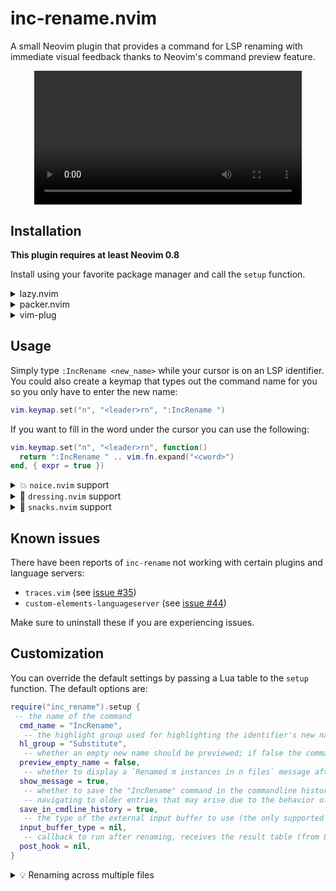 # inc-rename.nvim

A small Neovim plugin that provides a command for LSP renaming with immediate visual
feedback thanks to Neovim's command preview feature.

<div align="center">
<video src="https://user-images.githubusercontent.com/40792180/197186202-d848ba0c-7d3b-4e01-8e99-36ad7d884308.mp4" width="85%">
</div>

## Installation

**This plugin requires at least Neovim 0.8**

Install using your favorite package manager and call the `setup` function.

<details>
    <summary>lazy.nvim</summary>

```lua
{
  "smjonas/inc-rename.nvim",
  opts = {}
}
```

</details>

<details>
    <summary>packer.nvim</summary>

```lua
use {
  "smjonas/inc-rename.nvim",
  config = function()
    require("inc_rename").setup()
  end,
}
```

</details>

<details>
    <summary>vim-plug</summary>

```vim
Plug 'smjonas/inc-rename.nvim'
```

Somewhere in your init.lua, you will need to call the setup function:

```lua
require("inc_rename").setup()
```

</details>

## Usage

Simply type `:IncRename <new_name>` while your cursor is on an LSP identifier.
You could also create a keymap that types out the command name for you so you only have to
enter the new name:

```lua
vim.keymap.set("n", "<leader>rn", ":IncRename ")
```

If you want to fill in the word under the cursor you can use the following:

```lua
vim.keymap.set("n", "<leader>rn", function()
  return ":IncRename " .. vim.fn.expand("<cword>")
end, { expr = true })
```

<details>
<summary>💥 <code>noice.nvim</code> support</summary>

</br>If you are using [noice.nvim](https://github.com/folke/noice.nvim), you can enable the `inc_rename` preset like this:

```lua
require("noice").setup {
  presets = { inc_rename = true }
}
```

Then simply type the `:IncRename` command (or use the keymap mentioned above).

<div align="center">
<img src="https://user-images.githubusercontent.com/40792180/197182365-31657338-2b17-4996-86b4-002b4c2d837e.png">
</div>
</br>
</details>

<details>
<summary>&#127800; <code>dressing.nvim</code> support</summary>

</br>If you are using [dressing.nvim](https://github.com/stevearc/dressing.nvim),
set the `input_buffer_type` option to `"dressing"`:

```lua
require("inc_rename").setup {
  input_buffer_type = "dressing",
}
```

Then simply type the `:IncRename` command and the new name you enter will automatically be updated in the input buffer as you type.

The result should look something like this:

<div align="center">
<img src="https://user-images.githubusercontent.com/40792180/188309667-0d7e8086-ae48-4a25-8b01-df11d229b8c6.png">
</div>
</br>

> 💡 Tip - Try these `dressing.nvim` settings to position the input box above the
> cursor to not cover the word being renamed (thank you
> [@RaafatTurki](https://github.com/RaafatTurki) for the suggestion!):

```lua
require("dressing").setup {
  input = {
    override = function(conf)
      conf.col = -1
      conf.row = 0
      return conf
    end,
  },
}
```

</details>

<details>
<summary>&#127871; <code>snacks.nvim</code> support</summary>

</br>If you are using [snacks.nvim](https://github.com/folke/snacks.nvim#-snacksnvim) and have enabled [`input`](https://github.com/folke/snacks.nvim/blob/main/docs/input.md), you can set the `input_buffer_type` option to `"snacks"`:

```lua
require("inc_rename").setup {
  input_buffer_type = "snacks",
}
```

Then simply type the `:IncRename` command and the new name you enter will automatically be updated in the input buffer as you type.

The result should look something like this:

<div align="center">
    <img width="1307" alt="Screenshot 2025-06-30 at 00 27 31" src="https://github.com/user-attachments/assets/cc2bb2c4-1230-4599-b07b-1daf03b52320" />
</div>
</br>

</details>

## Known issues

There have been reports of `inc-rename` not working with certain plugins and language servers:

- `traces.vim` (see [issue #35](https://github.com/smjonas/inc-rename.nvim/issues/35))
- `custom-elements-languageserver` (see [issue #44](https://github.com/smjonas/inc-rename.nvim/issues/44))

Make sure to uninstall these if you are experiencing issues.

## Customization

You can override the default settings by passing a Lua table to the `setup` function.
The default options are:

```lua
require("inc_rename").setup {
 -- the name of the command
  cmd_name = "IncRename",
   -- the highlight group used for highlighting the identifier's new name
  hl_group = "Substitute",
   -- whether an empty new name should be previewed; if false the command preview will be cancelled instead
  preview_empty_name = false,
   -- whether to display a `Renamed m instances in n files` message after a rename operation
  show_message = true,
   -- whether to save the "IncRename" command in the commandline history (set to false to prevent issues with
   -- navigating to older entries that may arise due to the behavior of command preview)
  save_in_cmdline_history = true,
   -- the type of the external input buffer to use (the only supported value is currently "dressing")
  input_buffer_type = nil,
   -- callback to run after renaming, receives the result table (from LSP handler) as an argument
  post_hook = nil,
}
```

<details>
    <summary>💡 Renaming across multiple files</summary>

</br>When renaming across multiple files, make sure to save all affected buffers with
`:wa`. If the Nvim option `inccommand` is set to `split` (`:set inccommand=split`),
a buffer with information about all identifiers to be renamed will be shown as you type.

Here is an example of how this could look like:

<div align="center">
<img src="https://github.com/smjonas/inc-rename.nvim/assets/40792180/36cf0324-09a1-4b3b-8561-ffe3626d52b1">
</div>

> 💡 Tip - Use `:set cmdwinheight=20` to change the height of the preview window.

</details>
